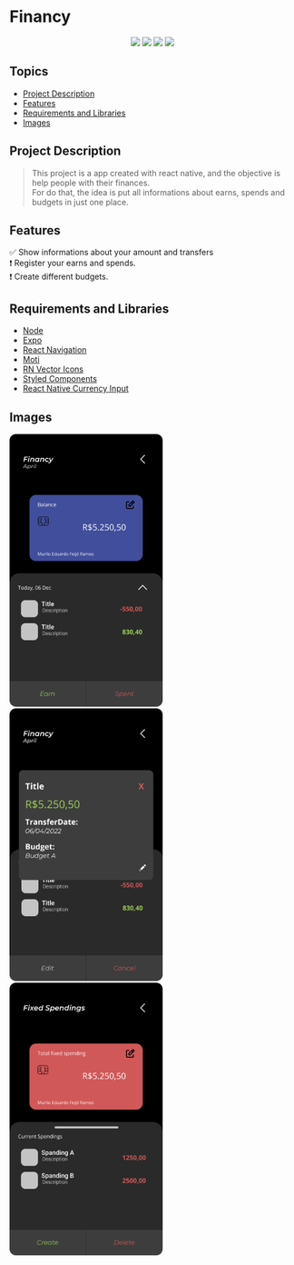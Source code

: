 # Financy

<p align="center">
  <img src="https://img.shields.io/static/v1?label=react native&message=framework&color=blue&style=for-the-badge&logo=react"/>
  <img src="https://img.shields.io/static/v1?label=JavaScript&message=Main Technology&color=blue&style=for-the-badge&logo=javascript"/>
  <img src="https://img.shields.io/static/v1?label=license&message=MIT&color=green&style=for-the-badge"/>
  <img src="https://img.shields.io/static/v1?label=status&message=in progress&color=orange&style=for-the-badge"/>
<p>

## Topics
- [Project Description](#project-description)
- [Features](#features)
- [Requirements and Libraries](#requirements-and-libraries)
- [Images](#images)
  
## Project Description

> This project is a app created with react native, and the objective is help people with their finances.  
For do that, the idea is put all informations about earns, spends and budgets in just one place.

## Features

:white_check_mark: Show informations about your amount and transfers  
:exclamation: Register your earns and spends.  
:exclamation: Create different budgets. 

## Requirements and Libraries
- [Node](https://nodejs.org/en/)
- [Expo](https://expo.dev/)
- [React Navigation](https://reactnavigation.org/)
- [Moti](https://moti.fyi/)
- [RN Vector Icons](https://oblador.github.io/react-native-vector-icons/)
- [Styled Components](https://styled-components.com/)
- [React Native Currency Input](https://www.npmjs.com/package/react-native-currency-input)

## Images

<div style={ flex-direction: 'row",}>
  <img src="https://github.com/MuriEdu/Financy/blob/main/assets/Home.png" width="270" height="480" /> 
  <img src="https://github.com/MuriEdu/Financy/blob/main/assets/Home%20-%20Transfer%20card%20(Debit).png" width="270" height="480" />
  <img src="https://github.com/MuriEdu/Financy/blob/main/assets/Fixed%20spendings.png" width="270" height="480" />
</div>
